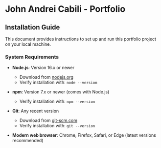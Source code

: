 # John Andrei Cabili - Portfolio

## Installation Guide

This document provides instructions to set up and run this portfolio project on your local machine.

### System Requirements

- **Node.js**: Version 16.x or newer
  - Download from [nodejs.org](https://nodejs.org/)
  - Verify installation with: `node --version`

- **npm**: Version 7.x or newer (comes with Node.js)
  - Verify installation with: `npm --version`

- **Git**: Any recent version
  - Download from [git-scm.com](https://git-scm.com/downloads)
  - Verify installation with: `git --version`

- **Modern web browser**: Chrome, Firefox, Safari, or Edge (latest versions recommended)
